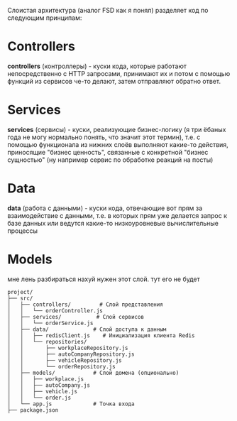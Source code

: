 Слоистая архитектура (аналог FSD как я понял) разделяет код по следующим принципам:

# Controllers
<b>controllers</b> (контроллеры) - куски кода, которые работают непосредственно с HTTP запросами, принимают их и потом с помощью функций из сервисов че-то делают, затем отправляют обратно ответ.

# Services
<b>services</b> (сервисы) - куски, реализующие бизнес-логику (я три ёбаных года не могу нормально понять, что значит этот термин), т.е. с помощью функционала из нижних слоёв выполняют какие-то действия, приносящие "бизнес ценность", связанные с конкретной "бизнес сущностью" (ну например сервис по обработке реакций на посты)

# Data
<b>data</b> (работа с данными) - куски кода, отвечающие вот прям за взаимодействие с данными, т.е. в которых прям уже делается запрос к базе данных или ведутся какие-то низкоуровневые вычислительные процессы

# Models
мне лень разбираться нахуй нужен этот слой. тут его не будет

```
project/
├── src/
│   ├── controllers/         # Слой представления
│   │   └── orderController.js
│   ├── services/           # Слой сервисов
│   │   └── orderService.js
│   ├── data/              # Слой доступа к данным
│   │   ├── redisClient.js    # Инициализация клиента Redis
│   │   └── repositories/
│   │       ├── workplaceRepository.js
│   │       ├── autoCompanyRepository.js
│   │       ├── vehicleRepository.js
│   │       └── orderRepository.js
│   ├── models/            # Слой домена (опционально)
│   │   ├── workplace.js
│   │   ├── autoCompany.js
│   │   ├── vehicle.js
│   │   └── order.js
│   └── app.js             # Точка входа
├── package.json
```